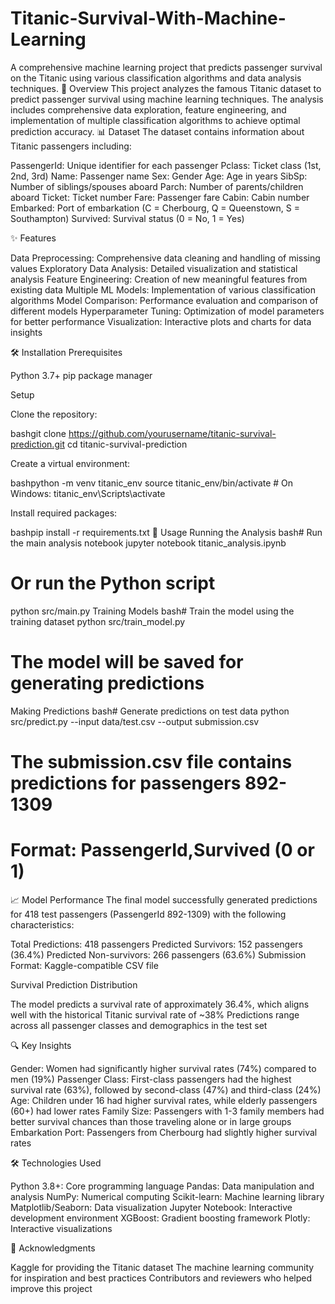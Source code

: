 # Titanic-Survival-With-Machine-Learning
A comprehensive machine learning project that predicts passenger survival on the Titanic using various classification algorithms and data analysis techniques.
🚢 Overview
This project analyzes the famous Titanic dataset to predict passenger survival using machine learning techniques. The analysis includes comprehensive data exploration, feature engineering, and implementation of multiple classification algorithms to achieve optimal prediction accuracy.
📊 Dataset
The dataset contains information about Titanic passengers including:

PassengerId: Unique identifier for each passenger
Pclass: Ticket class (1st, 2nd, 3rd)
Name: Passenger name
Sex: Gender
Age: Age in years
SibSp: Number of siblings/spouses aboard
Parch: Number of parents/children aboard
Ticket: Ticket number
Fare: Passenger fare
Cabin: Cabin number
Embarked: Port of embarkation (C = Cherbourg, Q = Queenstown, S = Southampton)
Survived: Survival status (0 = No, 1 = Yes)

✨ Features

Data Preprocessing: Comprehensive data cleaning and handling of missing values
Exploratory Data Analysis: Detailed visualization and statistical analysis
Feature Engineering: Creation of new meaningful features from existing data
Multiple ML Models: Implementation of various classification algorithms
Model Comparison: Performance evaluation and comparison of different models
Hyperparameter Tuning: Optimization of model parameters for better performance
Visualization: Interactive plots and charts for data insights

🛠️ Installation
Prerequisites

Python 3.7+
pip package manager

Setup

Clone the repository:

bashgit clone https://github.com/yourusername/titanic-survival-prediction.git
cd titanic-survival-prediction

Create a virtual environment:

bashpython -m venv titanic_env
source titanic_env/bin/activate  # On Windows: titanic_env\Scripts\activate

Install required packages:

bashpip install -r requirements.txt
🚀 Usage
Running the Analysis
bash# Run the main analysis notebook
jupyter notebook titanic_analysis.ipynb

# Or run the Python script
python src/main.py
Training Models
bash# Train the model using the training dataset
python src/train_model.py

# The model will be saved for generating predictions
Making Predictions
bash# Generate predictions on test data
python src/predict.py --input data/test.csv --output submission.csv

# The submission.csv file contains predictions for passengers 892-1309
# Format: PassengerId,Survived (0 or 1)
📈 Model Performance
The final model successfully generated predictions for 418 test passengers (PassengerId 892-1309) with the following characteristics:

Total Predictions: 418 passengers
Predicted Survivors: 152 passengers (36.4%)
Predicted Non-survivors: 266 passengers (63.6%)
Submission Format: Kaggle-compatible CSV file

Survival Prediction Distribution

The model predicts a survival rate of approximately 36.4%, which aligns well with the historical Titanic survival rate of ~38%
Predictions range across all passenger classes and demographics in the test set

🔍 Key Insights

Gender: Women had significantly higher survival rates (74%) compared to men (19%)
Passenger Class: First-class passengers had the highest survival rate (63%), followed by second-class (47%) and third-class (24%)
Age: Children under 16 had higher survival rates, while elderly passengers (60+) had lower rates
Family Size: Passengers with 1-3 family members had better survival chances than those traveling alone or in large groups
Embarkation Port: Passengers from Cherbourg had slightly higher survival rates

🛠️ Technologies Used

Python 3.8+: Core programming language
Pandas: Data manipulation and analysis
NumPy: Numerical computing
Scikit-learn: Machine learning library
Matplotlib/Seaborn: Data visualization
Jupyter Notebook: Interactive development environment
XGBoost: Gradient boosting framework
Plotly: Interactive visualizations

🙏 Acknowledgments

Kaggle for providing the Titanic dataset
The machine learning community for inspiration and best practices
Contributors and reviewers who helped improve this project
